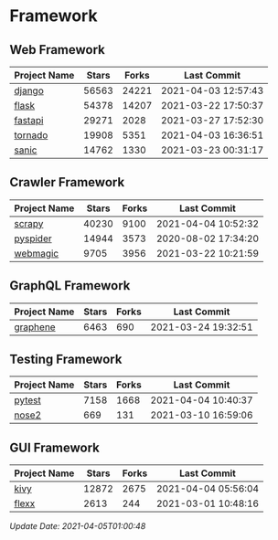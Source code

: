 # Framework

## Web Framework
| Project Name | Stars | Forks | Last Commit |
| ------------ | ----- | ----- | ----------- |
| [django](https://github.com/django/django) | 56563 | 24221 | 2021-04-03 12:57:43 |
| [flask](https://github.com/pallets/flask) | 54378 | 14207 | 2021-03-22 17:50:37 |
| [fastapi](https://github.com/tiangolo/fastapi) | 29271 | 2028 | 2021-03-27 17:52:30 |
| [tornado](https://github.com/tornadoweb/tornado) | 19908 | 5351 | 2021-04-03 16:36:51 |
| [sanic](https://github.com/sanic-org/sanic) | 14762 | 1330 | 2021-03-23 00:31:17 |

## Crawler Framework
| Project Name | Stars | Forks | Last Commit |
| ------------ | ----- | ----- | ----------- |
| [scrapy](https://github.com/scrapy/scrapy) | 40230 | 9100 | 2021-04-04 10:52:32 |
| [pyspider](https://github.com/binux/pyspider) | 14944 | 3573 | 2020-08-02 17:34:20 |
| [webmagic](https://github.com/code4craft/webmagic) | 9705 | 3956 | 2021-03-22 10:21:59 |

## GraphQL Framework
| Project Name | Stars | Forks | Last Commit |
| ------------ | ----- | ----- | ----------- |
| [graphene](https://github.com/graphql-python/graphene) | 6463 | 690 | 2021-03-24 19:32:51 |

## Testing Framework
| Project Name | Stars | Forks | Last Commit |
| ------------ | ----- | ----- | ----------- |
| [pytest](https://github.com/pytest-dev/pytest) | 7158 | 1668 | 2021-04-04 10:40:37 |
| [nose2](https://github.com/nose-devs/nose2) | 669 | 131 | 2021-03-10 16:59:06 |

## GUI Framework
| Project Name | Stars | Forks | Last Commit |
| ------------ | ----- | ----- | ----------- |
| [kivy](https://github.com/kivy/kivy) | 12872 | 2675 | 2021-04-04 05:56:04 |
| [flexx](https://github.com/flexxui/flexx) | 2613 | 244 | 2021-03-01 10:48:16 |

*Update Date: 2021-04-05T01:00:48*